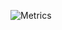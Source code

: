 ![Metrics](https://metrics.lecoq.io/khairulabsyar?template=classic&introduction=1&gists=1&projects=1&base=header%2C%20activity%2C%20community%2C%20repositories%2C%20metadata&base.indepth=false&base.hireable=false&base.skip=false&gists=false&projects=false&projects.limit=4&projects.descriptions=false&introduction=false&introduction.title=true&config.timezone=Asia%2FKuala_Lumpur)
